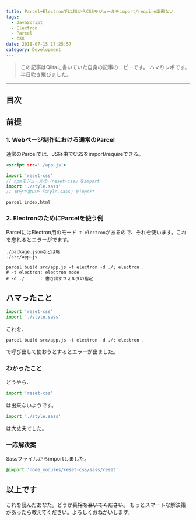```yaml
---
title: Parcel+ElectronではJSからCSSモジュールをimport/require出来ない
tags:
  - JavaScript
  - Electron
  - Parcel
  - CSS
date: 2018-07-15 17:25:57
category: Development
---
```


> この記事はQiitaに書いていた自身の記事のコピーです。
ハマりレポです。半日吹き飛びました。

<!-- more -->

---

## 目次

<!-- toc -->

## 前提

### 1. Webページ制作における通常のParcel

通常のParcelでは、JS経由でCSSをimport/requireできる。

```html:index.html
<script src='./app.js'>
```

```javascript:app.js
import 'reset-css'
// npmモジュールの「reset-css」をimport
import './style.sass'
// 自分で書いた「style.sass」をimport
```

```shell:出力実行コマンド
parcel index.html
```

### 2. ElectronのためにParcelを使う例

ParcelにはElectron用のモード`-t electron`があるので、それを使います。これを忘れるとエラーがでます。

```text:ファイル構成例
./package.jsonなどは略
./src/app.js
```

```shell:実行コマンド例
parcel build src/app.js -t electron -d ./; electron .
# -t electron: electron mode
# -d ./      : 書き出すフォルダの指定
```

## ハマったこと

```javascript:app.js
import 'reset-css'
import './style.sass'
```

これを、

```shell:実行コマンド例
parcel build src/app.js -t electron -d ./; electron .
```

で呼び出して使おうとするとエラーが出ました。

### わかったこと

どうやら、

```javascript:app.js
import 'reset-css'
```

は出来ないようです。

```javascript:app.js
import './style.sass'
```

は大丈夫でした。

### 一応解決案

Sassファイルからimportしました。

```sass:style.sass
@import 'node_modules/reset-css/sass/reset'
```

## 以上です

これを読んだあなた。どうか~~真相を暴いてください~~。
もっとスマートな解決策があったら教えてください。よろしくおねがいします。
